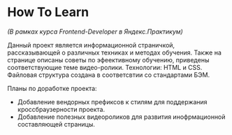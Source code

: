 # How To Learn

*(В рамках курса Frontend-Developer в Яндекс.Практикум)*

Данный проект является информационной страничкой, рассказывающей о различных техниках и методах обучения. Также на странице описаны советы по эфеективному обучению, приведены соответствующие теме видео-ролики.
Технологии: HTML и CSS. Файловая структура создана в соответсвтии со стандартами БЭМ.

Планы по доработке проекта:
* Добавление вендорных префиксов к стилям для поддержания кроссбраузерности проекта.
* Добавление полезных видеороликов для развития инофрмационной составляющей страницы.

